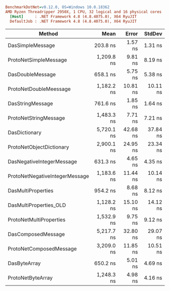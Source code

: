 ``` ini

BenchmarkDotNet=v0.12.0, OS=Windows 10.0.18362
AMD Ryzen Threadripper 2950X, 1 CPU, 32 logical and 16 physical cores
  [Host]     : .NET Framework 4.8 (4.8.4075.0), X64 RyuJIT
  DefaultJob : .NET Framework 4.8 (4.8.4075.0), X64 RyuJIT


```
|                         Method |       Mean |    Error |   StdDev |
|------------------------------- |-----------:|---------:|---------:|
|               DasSimpleMessage |   203.8 ns |  1.57 ns |  1.31 ns |
|          ProtoNetSimpleMessage | 1,209.8 ns |  9.81 ns |  8.19 ns |
|               DasDoubleMessage |   658.1 ns |  5.75 ns |  5.38 ns |
|         ProtoNetDoubleMeessage | 1,182.2 ns | 10.81 ns | 10.11 ns |
|               DasStringMessage |   761.6 ns |  1.85 ns |  1.64 ns |
|          ProtoNetStringMessage | 1,483.3 ns |  7.71 ns |  7.21 ns |
|                  DasDictionary | 5,720.1 ns | 42.68 ns | 37.84 ns |
|       ProtoNetObjectDictionary | 2,900.1 ns | 24.95 ns | 23.34 ns |
|      DasNegativeIntegerMessage |   631.3 ns |  4.65 ns |  4.35 ns |
| ProtoNetNegativeIntegerMessage | 1,183.6 ns | 11.44 ns | 10.14 ns |
|             DasMultiProperties |   954.2 ns |  8.68 ns |  8.12 ns |
|         DasMultiProperties_OLD | 1,128.2 ns | 15.10 ns | 14.12 ns |
|        ProtoNetMultiProperties | 1,532.9 ns |  9.75 ns |  9.12 ns |
|             DasComposedMessage | 5,217.7 ns | 32.80 ns | 29.07 ns |
|        ProtoNetComposedMessage | 3,209.0 ns | 11.85 ns | 10.51 ns |
|                   DasByteArray |   650.2 ns |  5.01 ns |  4.69 ns |
|              ProtoNetByteArray | 1,248.3 ns |  4.98 ns |  4.16 ns |
